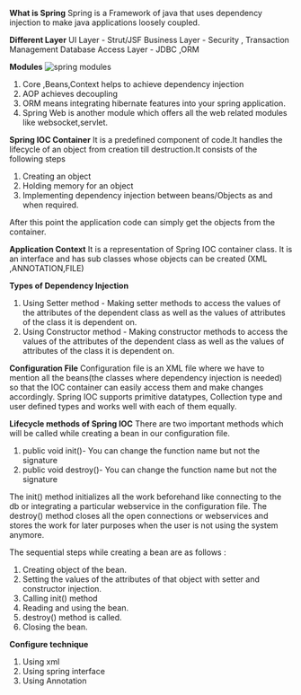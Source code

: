 **What is Spring**
Spring is a Framework of java that uses dependency injection to make java applications loosely coupled.

**Different Layer**
UI Layer - Strut/JSF
Business Layer - Security , Transaction Management
Database Access Layer - JDBC ,ORM

**Modules**
![spring modules](https://user-images.githubusercontent.com/74822210/193542537-2cee877a-b2e2-4eef-8e7d-ac85709fac4e.jpg)

1) Core ,Beans,Context helps to achieve dependency injection
2) AOP achieves decoupling
3) ORM means integrating hibernate features into your spring application.
4) Spring Web is another module which offers all the web related modules like websocket,servlet.

**Spring IOC Container**
It is a predefined component of code.It handles the lifecycle of an object from creation till destruction.It consists of the following steps
1) Creating an object
2) Holding memory for an object
3) Implementing dependency injection between beans/Objects as and when required.

After this point the application code can simply get the objects from the container.

**Application Context**
It is a representation of Spring IOC container class.
It is an interface and has sub classes whose objects can be created (XML ,ANNOTATION,FILE)

**Types of Dependency Injection**
1) Using Setter method - Making setter methods to access the values of the attributes of the dependent class as well as the values of attributes of the class it is dependent on.
2) Using Constructor method - Making constructor methods to access the values of the attributes of the dependent class as well as the values of attributes of the class it is dependent on.

**Configuration File**
Configuration file is an XML file where we have to mention all the beans(the classes where dependency injection is needed) so that the IOC container can easily access
them and make changes accordingly.
Spring IOC supports primitive datatypes, Collection type and user defined types and works well with each of them equally.

**Lifecycle methods of Spring IOC**
There are two important methods which will be called while creating a bean in our configuration file.
1) public void init()- You can change the function name but not the signature
2) public void destroy()- You can change the function name but not the signature

The init() method initializes all the work beforehand like connecting to the db or integrating a particular webservice in the configuration file.
The destroy() method closes all the open connections or webservices and stores the work for later purposes when the user is not using the system anymore.

The sequential steps while creating a bean are as follows :
1) Creating object of the bean.
2) Setting the values of the attributes of that object with setter and constructor injection.
3) Calling init() method
4) Reading and using the bean.
5) destroy() method is called.
6) Closing the bean.

**Configure technique**
1) Using xml 
2) Using spring interface
3) Using Annotation


